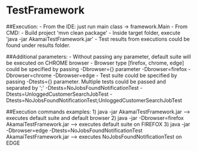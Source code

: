 # TestFramework
##Execution:
    - From the IDE: just run main class -> framework.Main
    - From CMD:
        - Build project 'mvn clean package'
        - Inside target folder, execute 'java -jar AkamaiTestFramework.jar'
    - Test results from executions could be found under results folder.

##Additional parameters:
    - Without passing any parameter, default suite will be executed on CHROME browser
    - Browser type [firefox, chrome, edge] could be specified by passing -Dbrowser={} parameter
        -Dbrowser=firefox
        -Dbrowser=chrome
        -Dbrowser=edge
    - Test suite could be specified by passing -Dtests={} parameter. Multiple tests could be passed and separated by ';'
        -Dtests=NoJobsFoundNotificationTest
        -Dtests=UnloggedCustomerSearchJobTest
        -Dtests=NoJobsFoundNotificationTest;UnloggedCustomerSearchJobTest
        
##Execution commands examples:
    1) java -jar AkamaiTestFramework.jar --> executes default suite and default browser
    2) java -jar -Dbrowser=firefox AkamaiTestFramework.jar --> executes default suite on FIREFOX
    3) java -jar -Dbrowser=edge -Dtests=NoJobsFoundNotificationTest AkamaiTestFramework.jar --> executes NoJobsFoundNotificationTest on EDGE
        